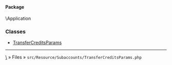 ## 

#### Package
\Application







### Classes
* [TransferCreditsParams](classes/TransferCreditsParams)






***
[\\](Home) » Files » `src/Resource/Subaccounts/TransferCreditsParams.php`